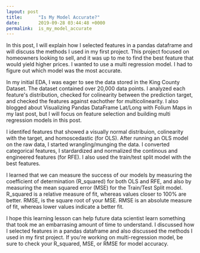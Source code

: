 ```yaml
---
layout: post
title:      "Is My Model Accurate?"
date:       2019-09-28 03:44:48 +0000
permalink:  is_my_model_accurate
---
```


In this post, I will explain how I selected features in a pandas dataframe and will discuss the methods I used in my first project.  This project focused on homeowners looking to sell, and it was up to me to find the best feature that would yield higher prices. I wanted to use a multi regression model.  I had to figure out which model was the most accurate. 

In my initial EDA, I was eager to see the data stored in the King County Dataset. The dataset contained over 20,000 data points. I analyzed each feature's distribution, checked for colinearity between the prediction target, and checked the features against eachother for multicolinearity. I also blogged about Visualizing Pandas DataFrame Lat/Long with Folium Maps in my last post, but I will focus on feature selection and building multi regression models in this post. 

I identifed features that showed a visually normal distribuion, colinearity with the target, and homoscedastic (for OLS). After running an OLS model on the raw data, I started wrangling/munging the data. I converted categorical features, I stardardized and normalized the continous and engineered features (for RFE). I also used the train/test split model with the best features.

I learned that we can measure the success of our models by measuring the coefficient of determination (R_squared) for both OLS and RFE, and also by measuring the mean squared error (MSE) for the Train/Test Split model. R_squared is a relative measure of fit, whereas values closer to 100% are better. RMSE, is the square root of your MSE. RMSE is an absolute measure of fit, whereas lower values indicate a better fit.

I hope this learning lesson can help future data scientist learn something that took me an embarrasing amount of time to understand. I discussed how I selected features in a pandas dataframe and also discussed the methods I used in my first project.  If you're working on multi-regression model, be sure to check your R_squared, MSE, or RMSE for model accuracy. 

